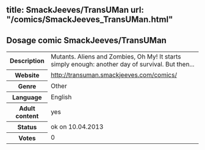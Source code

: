 title: SmackJeeves/TransUMan
url: "/comics/SmackJeeves_TransUMan.html"
---
Dosage comic SmackJeeves/TransUMan
-----------------------------------------

<table class="comicinfo">
<tr>
<th>Description</th><td>Mutants. Aliens and Zombies, Oh My! It starts simply enough: another day of survival. But then...</td>
</tr>
<tr>
<th>Website</th><td><a href="http://transuman.smackjeeves.com/comics/">http://transuman.smackjeeves.com/comics/</a></td>
</tr>
<tr>
<th>Genre</th><td>Other</td>
</tr>
<tr>
<th>Language</th><td>English</td>
</tr>
<tr>
<th>Adult content</th><td>yes</td>
</tr>
<tr>
<th>Status</th><td>ok on 10.04.2013</td>
</tr>
<tr>
<th>Votes</th><td>0</div></td>
</tr>
</table>
